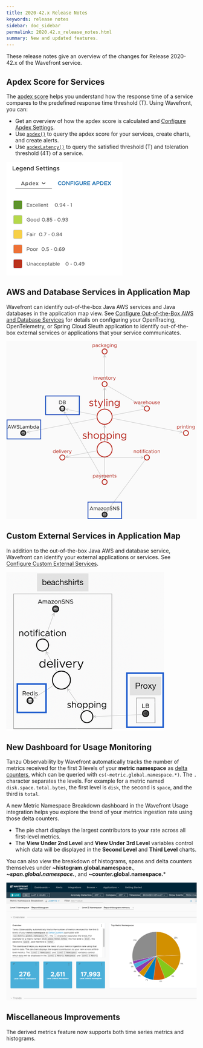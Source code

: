 ```yaml
---
title: 2020-42.x Release Notes
keywords: release notes
sidebar: doc_sidebar
permalink: 2020.42.x_release_notes.html
summary: New and updated features.
---
```


These release notes give an overview of the changes for Release 2020-42.x of the Wavefront service.


## Apdex Score for Services

The [apdex score](https://www.apdex.org/overview.html) helps you understand how the response time of a service compares to the predefined response time threshold (T). Using Wavefront, you can:

* Get an overview of how the apdex score is calculated and [Configure Apdex Settings](tracing_apdex.html).
* Use [`apdex()`](hs_apdex_function.html) to query the apdex score for your services, create charts, and create alerts.
* Use [`apdexLatency()`](hs_apdex_latency_function.html) to query the satisfied threshold (T) and toleration threshold (4T) of a service.

![The image shows the setting and the legend setting with apdex selected from the drop down.](images/apdex_score_legend_colors.png)

## AWS and Database Services in Application Map

Wavefront can identify out-of-the-box Java AWS services and Java databases in the application map view. See [Configure Out-of-the-Box AWS and Database Services](tracing_external_services.html#configure-out-of-the-box-aws-and-database-services) for details on configuring your OpenTracing, OpenTelemetry, or Spring Cloud Sleuth application to identify out-of-the-box external services or applications that your service communicates.

![Shows the application map view that has two external AWS services and database service.](images/tracing_key_concepts_external_nodes.png)

## Custom External Services in Application Map

In addition to the out-of-the-box Java AWS and database service, Wavefront can identify your external applications or services. See [Configure Custom External Services](tracing_external_services.html#configure-custom-external-services).

![The application map with the custom Redis database, Nginx load balancer, and an out-of-the-box Amazon SNS service.](images/tracing_custom_external_services_final.png)

## New Dashboard for Usage Monitoring

Tanzu Observability by Wavefront automatically tracks the number of metrics received for the first 3 levels of your **metric namespace** as [delta counters](https://docs.wavefront.com/delta_counters.html), which can be queried with `cs(~metric.global.namespace.*)`. The `.` character separates the levels. For example for a metric named `disk.space.total.bytes`, the first level is `disk`, the second is `space`, and the third is `total`.

A new Metric Namespace Breakdown dashboard in the Wavefront Usage integration helps you explore the trend of your metrics ingestion rate using those delta counters.

* The pie chart displays the largest contributors to your rate across all first-level metrics.
* The **View Under 2nd Level** and **View Under 3rd Level** variables control which data will be displayed in the **Second Level** and **Third Level** charts.

You can also view the breakdown of histograms, spans and delta counters themselves under **~histogram.global.namespace.***, **~span.global.namespace.***, and **~counter.global.namespace.***

![screenshot with markdown chart on left and pie chart on right](images/metric_breakdown.png)



## Miscellaneous Improvements

The derived metrics feature now supports both time series metrics and histograms.
